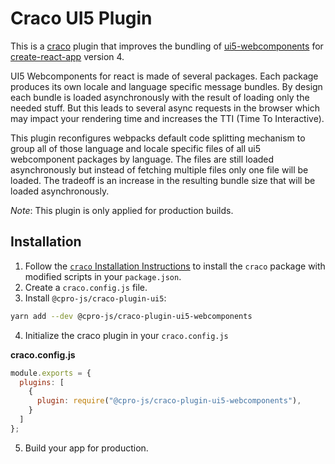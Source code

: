 # Craco UI5 Plugin

This is a [craco](https://github.com/gsoft-inc/craco) plugin that improves the bundling
of [ui5-webcomponents](https://github.com/SAP/ui5-webcomponents)
for [create-react-app](https://facebook.github.io/create-react-app/) version 4.

UI5 Webcomponents for react is made of several packages. Each package produces its own locale and language specific
message bundles. By design each bundle is loaded asynchronously with the result of loading only the needed stuff. But this
leads to several async requests in the browser which may impact your rendering time and increases the TTI (Time To
Interactive).

This plugin reconfigures webpacks default code splitting mechanism to group all of those language and locale specific files of all ui5 webcomponent packages by language. The
files are still loaded asynchronously but instead of fetching multiple files only one file will be loaded. The tradeoff
is an increase in the resulting bundle size that will be loaded asynchronously.

_Note_: This plugin is only applied for production builds.

## Installation

1. Follow
   the [`craco` Installation Instructions](https://github.com/gsoft-inc/craco/blob/master/packages/craco/README.md#installation)
   to install the `craco` package with modified scripts in your `package.json`.
2. Create a `craco.config.js` file.
3. Install `@cpro-js/craco-plugin-ui5`:

```bash
yarn add --dev @cpro-js/craco-plugin-ui5-webcomponents
```

4. Initialize the craco plugin in your `craco.config.js`

**craco.config.js**

```js
module.exports = {
  plugins: [
    {
      plugin: require("@cpro-js/craco-plugin-ui5-webcomponents"),
    }
  ]
};
```

5. Build your app for production.
